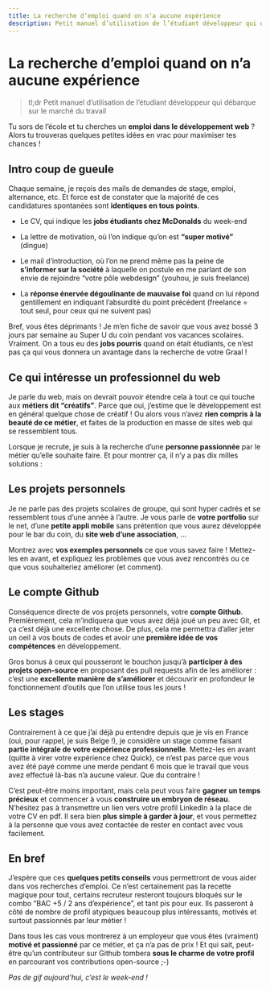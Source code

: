 ```yaml
---
title: La recherche d’emploi quand on n’a aucune expérience
description: Petit manuel d’utilisation de l’étudiant développeur qui débarque sur le marché du travail
---
```


# La recherche d’emploi quand on n’a aucune expérience

> tl;dr Petit manuel d’utilisation de l’étudiant développeur qui débarque sur le marché du travail

Tu sors de l’école et tu cherches un **emploi dans le développement web** ? Alors tu trouveras quelques petites idées en vrac pour maximiser tes chances !

## Intro coup de gueule

Chaque semaine, je reçois des mails de demandes de stage, emploi, alternance, etc. Et force est de constater que la majorité de ces candidatures spontanées sont **identiques en tous points**.

- Le CV, qui indique les **jobs étudiants chez McDonalds** du week-end

- La lettre de motivation, où l’on indique qu’on est **“super motivé”** (dingue)

- Le mail d’introduction, où l’on ne prend même pas la peine de **s’informer sur la société** à laquelle on postule en me parlant de son envie de rejoindre “votre pôle webdesign” (youhou, je suis freelance)

- La **réponse énervée dégoulinante de mauvaise foi** quand on lui répond gentillement en indiquant l’absurdité du point précédent (freelance = tout seul, pour ceux qui ne suivent pas)

Bref, vous êtes déprimants ! Je m’en fiche de savoir que vous avez bossé 3 jours par semaine au Super U du coin pendant vos vacances scolaires. Vraiment. On a tous eu des **jobs pourris** quand on était étudiants, ce n’est pas ça qui vous donnera un avantage dans la recherche de votre Graal !

## Ce qui intéresse un professionnel du web

Je parle du web, mais on devrait pouvoir étendre cela à tout ce qui touche aux **métiers dit “créatifs”**. Parce que oui, j’estime que le développement est en général quelque chose de créatif ! Ou alors vous n’avez **rien compris à la beauté de ce métier**, et faites de la production en masse de sites web qui se ressemblent tous.

Lorsque je recrute, je suis à la recherche d’une **personne passionnée** par le métier qu’elle souhaite faire. Et pour montrer ça, il n’y a pas dix milles solutions :

## Les projets personnels

Je ne parle pas des projets scolaires de groupe, qui sont hyper cadrés et se ressemblent tous d’une année à l’autre. Je vous parle de **votre portfolio** sur le net, d’une **petite appli mobile** sans prétention que vous aurez développée pour le bar du coin, du **site web d’une association**, …

Montrez avec **vos exemples personnels** ce que vous savez faire ! Mettez-les en avant, et expliquez les problèmes que vous avez rencontrés ou ce que vous souhaiteriez améliorer (et comment).

## Le compte Github

Conséquence directe de vos projets personnels, votre **compte Github**. Premièrement, cela m’indiquera que vous avez déjà joué un peu avec Git, et ça c’est déjà une excellente chose. De plus, cela me permettra d’aller jeter un oeil à vos bouts de codes et avoir une **première idée de vos compétences** en développement.

Gros bonus à ceux qui pousseront le bouchon jusqu’à **participer à des projets open-source** en proposant des pull requests afin de les améliorer : c’est une **excellente manière de s’améliorer** et découvrir en profondeur le fonctionnement d’outils que l’on utilise tous les jours !

## Les stages

Contrairement à ce que j’ai déjà pu entendre depuis que je vis en France (oui, pour rappel, je suis Belge !), je considère un stage comme faisant **partie intégrale de votre expérience professionnelle**. Mettez-les en avant (quitte à virer votre expérience chez Quick), ce n’est pas parce que vous avez été payé comme une merde pendant 6 mois que le travail que vous avez effectué là-bas n’a aucune valeur. Que du contraire !

C’est peut-être moins important, mais cela peut vous faire **gagner un temps précieux** et commencer à vous **construire un embryon de réseau**. N’hésitez pas à transmettre un lien vers votre profil LinkedIn à la place de votre CV en pdf. Il sera bien **plus simple à garder à jour**, et vous permettez à la personne que vous avez contactée de rester en contact avec vous facilement.

## En bref

J’espère que ces **quelques petits conseils** vous permettront de vous aider dans vos recherches d’emploi. Ce n’est certainement pas la recette magique pour tout, certains recruteur resteront toujours bloqués sur le combo “BAC +5 / 2 ans d’expérience”, et tant pis pour eux. Ils passeront à côté de nombre de profil atypiques beaucoup plus intéressants, motivés et surtout passionnés par leur métier !

Dans tous les cas vous montrerez à un employeur que vous êtes (vraiment) **motivé et passionné** par ce métier, et ça n’a pas de prix ! Et qui sait, peut-être qu’un contributeur sur Github tombera **sous le charme de votre profil** en parcourant vos contributions open-source ;-)

_Pas de gif aujourd’hui, c’est le week-end !_
